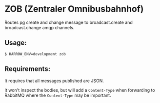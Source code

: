# ZOB (Zentraler Omnibusbahnhof)

Routes pg create and change message to broadcast.create and
broadcast.change amqp channels.

## Usage:

    $ HARROW_ENV=development zob

## Requirements:

It requires that all messages published are JSON.

It won't inspect the bodies, but will add a `Content-Type` when forwarding to
RabbitMQ where the `Content-Type` may be important.
